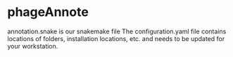 # phageAnnote

annotation.snake is our snakemake file
The configuration.yaml file contains locations of folders, installation locations, etc. and needs to be updated for your workstation.
